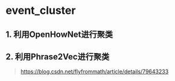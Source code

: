 # event_cluster
## 1. 利用OpenHowNet进行聚类

## 2. 利用Phrase2Vec进行聚类
> https://blog.csdn.net/flyfrommath/article/details/79643233
